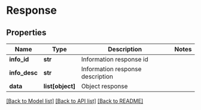 # Response

## Properties
Name | Type | Description | Notes
------------ | ------------- | ------------- | -------------
**info_id** | **str** | Information response id | 
**info_desc** | **str** | Information response description | 
**data** | **list[object]** | Object response | 

[[Back to Model list]](../README.md#documentation-for-models) [[Back to API list]](../README.md#documentation-for-api-endpoints) [[Back to README]](../README.md)


